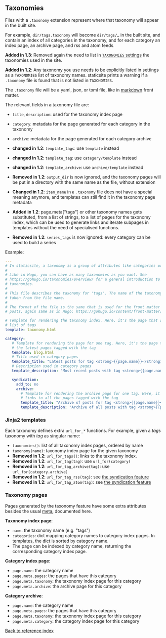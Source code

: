 ## Taxonomies

Files with a `.taxonomy` extension represent where that taxonomy will appear in
the built site.

For example, `dir/tags.taxonomy` will become `dir/tags/…` in the built site,
and contain an index of all categories in the taxonomy, and for each category
an index page, an archive page, and rss and atom feeds.

**Added in 1.3**: Removed again the need to list in [`TAXONOMIES` settings](settings.md)
the taxonomies used in the site.

**Added in 1.2**: Any taxonomy you use needs to be explicitly listed in
settings as a `TAXONOMIES` list of taxonomy names. staticsite prints a warning
if a `.taxonomy` file is found that is not listed in `TAXONOMIES`.

The `.taxonomy` file will be a yaml, json, or toml file, like in
[markdown](markdown.md) front matter.

The relevant fields in a taxonomy file are:

* `title`, `description`: used for the taxonomy index page
* `category`: metadata for the page generated for each category in the taxonomy
* `archive`: metadata for the page generated for each category archive

* **changed in 1.2**: `template_tags`: use `template` instead
* **changed in 1.2**: `template_tag`: use `category/template` instead
* **changed in 1.2**: `template_archive`: use `archive/template` instead
* **Removed in 1.2**: `output_dir` is now ignored, and the taxonomy pages will
  be put in a directory with the same name as the file, without extension
* **Changed in 1.2**: `item_name` in a `.taxonomy` file does not have a special
  meaning anymore, and templates can still find it in the taxonomy page
  metadata
* **Added in 1.2**: page.meta["tags"] or other taxonomy names gets substituted,
  from a list of strings, to a list of pages for the taxonomy index, which can
  be used to generate links and iterate subpages in templates without the need
  of specialised functions.
* **Removed in 1.2**: `series_tags` is now ignored: every category can be used
  to build a series

Example:

```yaml
---
# In staticsite, a taxonomy is a group of attributes like categories or tags.
#
# Like in Hugo, you can have as many taxonomies as you want. See
# https://gohugo.io/taxonomies/overview/ for a general introduction to
# taxonomies.
#
# This file describes the taxonomy for "tags". The name of the taxonomy is
# taken from the file name.
#
# The format of the file is the same that is used for the front matter of
# posts, again same as in Hugo: https://gohugo.io/content/front-matter/

# Template for rendering the taxonomy index. Here, it's the page that shows the
# list of tags
template: taxonomy.html

category:
   # Template for rendering the page for one tag. Here, it's the page that shows
   # the latest pages tagged with the tag
   template: blog.html
   # Title used in category pages
   template_title: "Latest posts for tag <strong>{{page.name}}</strong>"
   # Description used in category pages
   template_description: "Most recent posts with tag <strong>{{page.name}}</strong>"

   syndication:
     add_to: no
     archive:
       # Template for rendering the archive page for one tag. Here, it's the page that
       # links to all the pages tagged with the tag
       template_title: "Archive of posts for tag <strong>{{page.name}}</strong>"
       template_description: "Archive of all posts with tag <strong>{{page.name}}</strong>"
```


### Jinja2 templates

Each taxonomy defines extra `url_for_*` functions. For example, given a *tags*
taxonomy with *tag* as singular name:

 * `taxonomies()`: list of all taxonomy index pages, ordered by name
 * `taxonomy(name)`: taxonomy index page for the given taxonomy
 * **Removed in 1.2**: `url_for_tags()`: links to the taxonomy index.
 * **Removed in 1.2**: `url_for_tag(tag)`: use `url_for(category)`
 * **Removed in 1.2**: `url_for_tag_archive(tag)`: use `url_for(category.archive)`
 * **Removed in 1.2**: `url_for_tag_rss(tag)`: see [the syndication feature](syndication.md)
 * **Removed in 1.2**: `url_for_tag_atom(tag)`: see [the syndication feature](syndication.md)


### Taxonomy pages

Pages generated by the taxonomy feature have some extra attributes besides the
usual [meta](metadata.md), documented here.


**Taxonomy index page**:

* `name`: the taxonomy name (e.g. "tags")
* `categories`: dict mapping category names to category index pages. In
  templates, the dict is sorted by category name.
* The page can be indexed by category name, returning the corresponding
  category index page.


**Category index page**:

* `page.name`: the category name
* `page.meta.pages`: the pages that have this category
* `page.meta.taxonomy`: the taxonomy index page for this category
* `page.meta.archive`: the archive page for this category


**Category archive**:

* `page.name`: the category name
* `page.meta.pages`: the pages that have this category
* `page.meta.taxonomy`: the taxonomy index page for this category
* `page.meta.category`: the category index page for this category


[Back to reference index](README.md)
